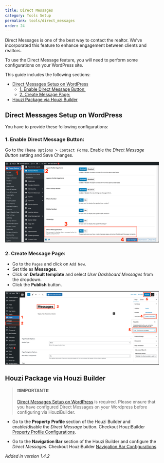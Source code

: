 ```yaml
---
title: Direct Messages
category: Tools Setup
permalink: tools/direct_messages
order: 24
---
```


Direct Messages is one of the best way to contact the realtor. We’ve incorporated this feature to enhance engagement between clients and realtors. 

To use the Direct Message feature, you will need to perform some configurations on your WordPress site. 

This guide includes the following sections:

- [Direct Messages Setup on WordPress](#direct-messages-setup-on-wordpress)
    - [1. Enable Direct Message Button:](#1-enable-direct-message-button)
    - [2. Create Message Page:](#2-create-message-page)
- [Houzi Package via Houzi Builder](#houzi-package-via-houzi-builder)


## Direct Messages Setup on WordPress

You have to provide these following configurations:

### 1. Enable Direct Message Button:

Go to the `Theme Options > Contact Forms`.  Enable the *Direct Message Button* setting and Save Changes.

<img src="../../images/messages-setup-wordpress-01.png" alt="messages-setup-wordpress-01" title="messages-setup-wordpress-01" border="1px solid"/>  

### 2. Create Message Page:

- Go to the `Pages` and click on `Add New`.  
- Set title as **Messages**. 
- Click on **Default template** and select *User Dashboard Messages* from the dropdown.
- Click the **Publish** button.

<img src="../../images/messages-setup-wordpress-02.png" alt="messages-setup-wordpress-02" title="messages-setup-wordpress-02" border="1px solid"/>  


## Houzi Package via Houzi Builder

>  **❗️❗️IMPORTANT❗️❗️**
>
>  [Direct Messages Setup on WordPress](#direct-messages-setup-on-wordpress) is required. Please ensure that you have configured Direct Messages on your Wordpress before configuring via HouziBuilder.

- Go to the **Property Profile** section of the Houzi Builder and enable/disable the *Direct Message* button. Checkout HouziBuilder [Property Profile Configurations](/houzi-builder/customize_property_profile#property-profile-configurations). 

- Go to the **Navigation Bar** section of the Houzi Builder and configure the *Direct Messages*. Checkout HouziBuilder [Navigation Bar Configurations](/houzi-builder/customize_navigation_bar#add-new-section). 


 *Added in version 1.4.2*
